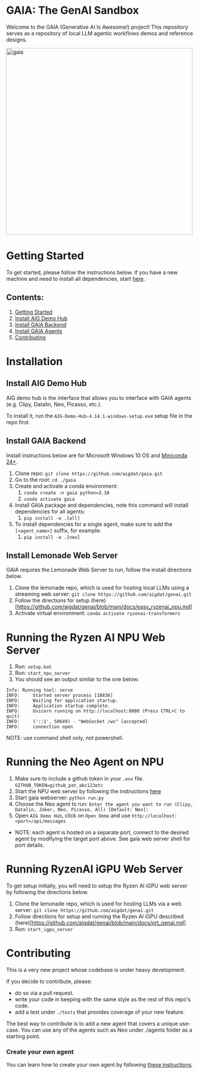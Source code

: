 # GAIA: The GenAI Sandbox

Welcome to the GAIA (Generative AI Is Awesome!) project! This repository serves as a repository of local LLM agentic workflows demos and reference designs.

<img src="https://github.com/aigdat/gaia/assets/4722733/0db60b9b-05d5-4732-a74e-f67bc9bdb61b" alt="gaia" width="500">

# Getting Started

To get started, please follow the instructions below. If you have a new machine and need to install all dependencies, start [here](#).

## Contents:

1. [Getting Started](#getting-started)
1. [Install AIG Demo Hub](#install-aig-demo-hub)
1. [Install GAIA Backend](#install-gaia-backend)
1. [Install GAIA Agents](#install-gaia-agents)
1. [Contributing](#contributing)


# Installation

## Install AIG Demo Hub

AIG demo hub is the interface that allows you to interface with GAIA agents (e.g. Clipy, Datalin, Neo, Picasso, etc.).

To install it, run the `AIG-Demo-Hub-4.14.1-windows-setup.exe` setup file in the repo first.

## Install GAIA Backend

Install instructions below are for Microsoft Windows 10 OS and [Miniconda 24+](https://docs.anaconda.com/free/miniconda/).

1. Clone repo: `git clone https://github.com/aigdat/gaia.git`
1. Go to the root: `cd ./gaia`
1. Create and activate a conda environment:
    1. `conda create -n gaia python=3.10`
    1. `conda activate gaia`
1. Install GAIA package and dependencies, note this command will install dependencies for all agents:
    1. `pip install -e .[all]`
1. To install dependencies for a single agent, make sure to add the `[<agent_name>]` suffix, for example:
    1. `pip install -e .[neo]`

## Install Lemonade Web Server

GAIA requires the Lemonade Web Server to run, follow the install directions below.
1. Clone the lemonade repo, which is used for hosting local LLMs using a streaming web server: `git clone https://github.com/aigdat/genai.git`
1. Follow the directions for setup (here)[https://github.com/aigdat/genai/blob/main/docs/easy_ryzenai_npu.md]
1. Activate virtual environment: `conda activate ryzenai-transformers`

# Running the Ryzen AI NPU Web Server

1. Run: `setup.bat`
1. Run: `start_npu_server`
1. You should see an output similar to the one below:
```
Info: Running tool: serve
INFO:     Started server process [18836]
INFO:     Waiting for application startup.
INFO:     Application startup complete.
INFO:     Uvicorn running on http://localhost:8000 (Press CTRL+C to quit)
INFO:     ('::1', 50649) - "WebSocket /ws" [accepted]
INFO:     connection open
```
NOTE: use command shell only, not powershell.

# Running the Neo Agent on NPU

1. Make sure to include a github token in your `.env` file.
`GITHUB_TOKEN=github_pat_abc123etc`
1. Start the NPU web server by following the instructions [here](#running-the-ryzen-ai-npu-web-server)
1. Start gaia webserver:  `python run.py`
1. Choose the Neo agent to run:
`Enter the agent you want to run (Clipy, Datalin, Joker, Neo, Picasso, All) [Default: Neo]: `
1. Open `AIG Demo Hub`, click on `Open Demo` and use `http://localhost:<port>/api/messages`
* NOTE: each agent is hosted on a separate port, connect to the desired agent by modifying the target port above. See gaia web server shell for port details.

# Running RyzenAI iGPU Web Server

To get setup initially, you will need to setup the Ryzen AI iGPU web server by following the directions below.
1. Clone the lemonade repo, which is used for hosting LLMs via a web server: `git clone https://github.com/aigdat/genai.git`
1. Follow directions for setup and running the Ryzen AI iGPU described (here)[https://github.com/aigdat/genai/blob/main/docs/ort_genai.md]
1. Run: `start_igpu_server`

# Contributing

This is a very new project whose codebase is under heavy development.

If you decide to contribute, please:

- do so via a pull request.
- write your code in keeping with the same style as the rest of this repo's code.
- add a test under `./tests` that provides coverage of your new feature.

The best way to contribute is to add a new agent that covers a unique use-case. You can use any of the agents such as Neo under ./agents folder as a starting point.

### Create your own agent
You can learn how to create your own agent by following [these instructions](https://learn.microsoft.com/en-us/azure/bot-service/bot-service-quickstart-create-bot).